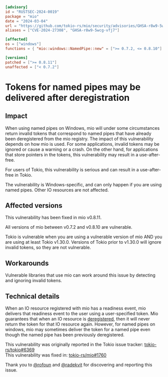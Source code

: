 ```toml
[advisory]
id = "RUSTSEC-2024-0019"
package = "mio"
date = "2024-03-04"
url = "https://github.com/tokio-rs/mio/security/advisories/GHSA-r8w9-5wcg-vfj7"
aliases = ["CVE-2024-27308", "GHSA-r8w9-5wcg-vfj7"]

[affected]
os = ["windows"]
functions = { "mio::windows::NamedPipe::new" = [">= 0.7.2, <= 0.8.10"] }

[versions]
patched = [">= 0.8.11"]
unaffected = ["< 0.7.2"]
```

# Tokens for named pipes may be delivered after deregistration

## Impact

When using named pipes on Windows, mio will under some circumstances return invalid tokens that correspond to named pipes that have already been deregistered from the mio registry. The impact of this vulnerability depends on how mio is used. For some applications, invalid tokens may be ignored or cause a warning or a crash. On the other hand, for applications that store pointers in the tokens, this vulnerability may result in a use-after-free.

For users of Tokio, this vulnerability is serious and can result in a use-after-free in Tokio.

The vulnerability is Windows-specific, and can only happen if you are using named pipes. Other IO resources are not affected.

## Affected versions

This vulnerability has been fixed in mio v0.8.11.

All versions of mio between v0.7.2 and v0.8.10 are vulnerable.

Tokio is vulnerable when you are using a vulnerable version of mio AND you are using at least Tokio v1.30.0. Versions of Tokio prior to v1.30.0 will ignore invalid tokens, so they are not vulnerable.

## Workarounds

Vulnerable libraries that use mio can work around this issue by detecting and ignoring invalid tokens.

## Technical details

When an IO resource registered with mio has a readiness event, mio delivers that readiness event to the user using a user-specified token. Mio guarantees that when an IO resource is [deregistered](https://docs.rs/mio/latest/mio/struct.Registry.html#method.deregister), then it will never return the token for that IO resource again. However, for named pipes on windows, mio may sometimes deliver the token for a named pipe even though the named pipe has been previously deregistered.

This vulnerability was originally reported in the Tokio issue tracker: [tokio-rs/tokio#6369](https://github.com/tokio-rs/tokio/issues/6369)  
This vulnerability was fixed in: [tokio-rs/mio#1760](https://github.com/tokio-rs/mio/pull/1760)

Thank you to [@rofoun](https://github.com/rofoun) and [@radekvit](https://github.com/radekvit) for discovering and reporting this issue.
